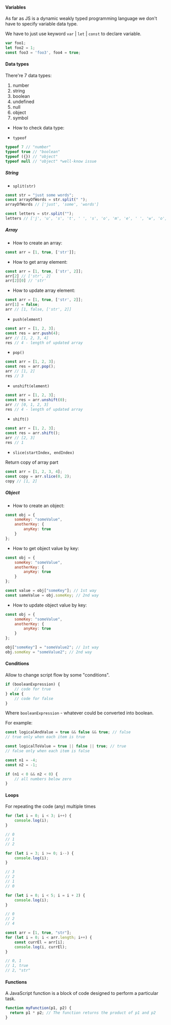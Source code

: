 #### Variables

As far as JS is a dynamic weakly typed programming language we don't have to specify variable data type.

We have to just use keyword `var` | `let` | `const` to declare variable.

```js
var foo1;
let foo2 = 1;
const foo3 = 'foo3', foo4 = true;
```

#### Data types

There're 7 data types:

1. number
1. string
1. boolean
1. undefined
1. null
1. object
1. symbol

* How to check data type:

- `typeof`

```js
typeof 7 // "number"
typeof true // "boolean"
typeof ({}) // "object"
typeof null // "object" *well-know issue
```

##### String

- `split(str)`

```js
const str = "just some words";
const arrayOfWords = str.split(" ");
arrayOfWords // ['just', 'some', 'words']

const letters = str.split("");
letters // ['j', 'u', 's', 't', ' ', 's', 'o', 'm', 'e', ' ', 'w', 'o', 'r', 'd', 's']
```

##### Array

* How to create an array:

```js
const arr = [1, true, ['str']];
```

* How to get array element:

```js
const arr = [1, true, ['str', 2]];
arr[2] // ['str', 2]
arr[2][0] // 'str'
```

* How to update array element:

```js
const arr = [1, true, ['str', 2]];
arr[1] = false; 
arr // [1, false, ['str', 2]]
```

- `push(element)`

```js
const arr = [1, 2, 3];
const res = arr.push(4);
arr // [1, 2, 3, 4]
res // 4 - length of updated array
```

- `pop()`

```js
const arr = [1, 2, 3];
const res = arr.pop();
arr // [1, 2]
res // 3
```

- `unshift(element)`

```js
const arr = [1, 2, 3];
const res = arr.unshift(0);
arr // [0, 1, 2, 3]
res // 4 - length of updated array
```

- `shift()`

```js
const arr = [1, 2, 3];
const res = arr.shift();
arr // [2, 3]
res // 1
```

- `slice(startIndex, endIndex)`

Return copy of array part

```js
const arr = [1, 2, 3, 4];
const copy = arr.slice(0, 2);
copy // [1, 2]
```

##### Object

* How to create an object:

```js
const obj = {
    someKey: "someValue",
    anotherKey: {
        anyKey: true
    }
};
```

* How to get object value by key:

```js
const obj = {
    someKey: "someValue",
    anotherKey: {
        anyKey: true
    }
};

const value = obj["someKey"]; // 1st way
const sameValue = obj.someKey; // 2nd way
```

* How to update object value by key:

```js
const obj = {
    someKey: "someValue",
    anotherKey: {
        anyKey: true
    }
};

obj["someKey"] = "someValue2"; // 1st way
obj.someKey = "someValue2"; // 2nd way
```

#### Conditions

Allow to change script flow by some "conditions".

```js
if (booleanExpression) {
    // code for true
} else {
    // code for false
}
```

Where `booleanExpression` - whatever could be converted into boolean.

For example:

```js
const logicalAndValue = true && false && true; // false
// true only when each item is true

const logicalToValue = true || false || true; // true
// false only when each item is false

const n1 = -4;
const n2 = -1;

if (n1 < 0 && n2 < 0) {
    // all numbers below zero
}
```

#### Loops

For repeating the code (any) multiple times

```js
for (let i = 0; i < 3; i++) {
    console.log(i);
}

// 0
// 1
// 2

for (let i = 3; i >= 0; i--) {
    console.log(i);
}

// 3
// 2
// 1
// 0

for (let i = 0; i < 5; i = i + 2) {
    console.log(i);
}

// 0
// 2
// 4

const arr = [1, true, "str"];
for (let i = 0; i < arr.length; i++) {
    const currEl = arr[i];
    console.log(i, currEl);
}

// 0, 1
// 1, true
// 2, "str"

```

#### Functions

A JavaScript function is a block of code designed to perform a particular task.

```js
function myFunction(p1, p2) {
  return p1 * p2; // The function returns the product of p1 and p2
}
```
